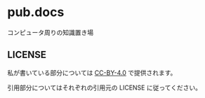 # pub.docs

コンピュータ周りの知識置き場

## LICENSE

私が書いている部分については [CC-BY-4.0](https://creativecommons.org/licenses/by/4.0/deed.en) で提供されます。

引用部分についてはそれぞれの引用元の LICENSE に従ってください。
